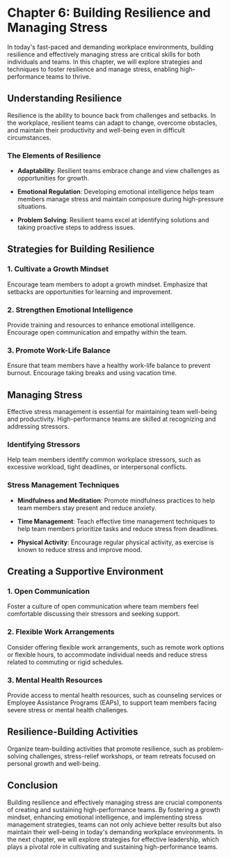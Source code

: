 Chapter 6: Building Resilience and Managing Stress
==================================================

In today's fast-paced and demanding workplace environments, building resilience and effectively managing stress are critical skills for both individuals and teams. In this chapter, we will explore strategies and techniques to foster resilience and manage stress, enabling high-performance teams to thrive.

Understanding Resilience
------------------------

Resilience is the ability to bounce back from challenges and setbacks. In the workplace, resilient teams can adapt to change, overcome obstacles, and maintain their productivity and well-being even in difficult circumstances.

### The Elements of Resilience

* **Adaptability**: Resilient teams embrace change and view challenges as opportunities for growth.

* **Emotional Regulation**: Developing emotional intelligence helps team members manage stress and maintain composure during high-pressure situations.

* **Problem Solving**: Resilient teams excel at identifying solutions and taking proactive steps to address issues.

Strategies for Building Resilience
----------------------------------

### 1. **Cultivate a Growth Mindset**

Encourage team members to adopt a growth mindset. Emphasize that setbacks are opportunities for learning and improvement.

### 2. **Strengthen Emotional Intelligence**

Provide training and resources to enhance emotional intelligence. Encourage open communication and empathy within the team.

### 3. **Promote Work-Life Balance**

Ensure that team members have a healthy work-life balance to prevent burnout. Encourage taking breaks and using vacation time.

Managing Stress
---------------

Effective stress management is essential for maintaining team well-being and productivity. High-performance teams are skilled at recognizing and addressing stressors.

### Identifying Stressors

Help team members identify common workplace stressors, such as excessive workload, tight deadlines, or interpersonal conflicts.

### Stress Management Techniques

* **Mindfulness and Meditation**: Promote mindfulness practices to help team members stay present and reduce anxiety.

* **Time Management**: Teach effective time management techniques to help team members prioritize tasks and reduce stress from deadlines.

* **Physical Activity**: Encourage regular physical activity, as exercise is known to reduce stress and improve mood.

Creating a Supportive Environment
---------------------------------

### 1. **Open Communication**

Foster a culture of open communication where team members feel comfortable discussing their stressors and seeking support.

### 2. **Flexible Work Arrangements**

Consider offering flexible work arrangements, such as remote work options or flexible hours, to accommodate individual needs and reduce stress related to commuting or rigid schedules.

### 3. **Mental Health Resources**

Provide access to mental health resources, such as counseling services or Employee Assistance Programs (EAPs), to support team members facing severe stress or mental health challenges.

Resilience-Building Activities
------------------------------

Organize team-building activities that promote resilience, such as problem-solving challenges, stress-relief workshops, or team retreats focused on personal growth and well-being.

Conclusion
----------

Building resilience and effectively managing stress are crucial components of creating and sustaining high-performance teams. By fostering a growth mindset, enhancing emotional intelligence, and implementing stress management strategies, teams can not only achieve better results but also maintain their well-being in today's demanding workplace environments. In the next chapter, we will explore strategies for effective leadership, which plays a pivotal role in cultivating and sustaining high-performance teams.
